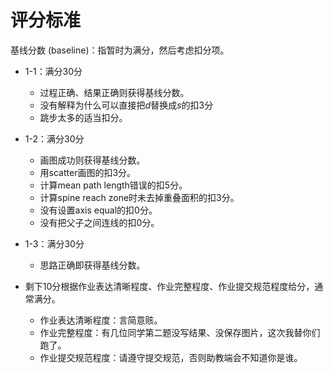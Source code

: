 # 评分标准

基线分数 (baseline)：指暂时为满分，然后考虑扣分项。

* 1-1：满分30分
  * 过程正确、结果正确则获得基线分数。
  * 没有解释为什么可以直接把$d$替换成$s$的扣3分
  * 跳步太多的适当扣分。
* 1-2：满分30分

  * 画图成功则获得基线分数。
  * 用scatter画图的扣3分。
  * 计算mean path length错误的扣5分。
  * 计算spine reach zone时未去掉重叠面积的扣3分。
  * 没有设置axis equal的扣0分。
  * 没有把父子之间连线的扣0分。
* 1-3：满分30分

  * 思路正确即获得基线分数。
* 剩下10分根据作业表达清晰程度、作业完整程度、作业提交规范程度给分，通常满分。
  * 作业表达清晰程度：言简意赅。
  * 作业完整程度：有几位同学第二题没写结果、没保存图片，这次我替你们跑了。
  * 作业提交规范程度：请遵守提交规范，否则助教端会不知道你是谁。
